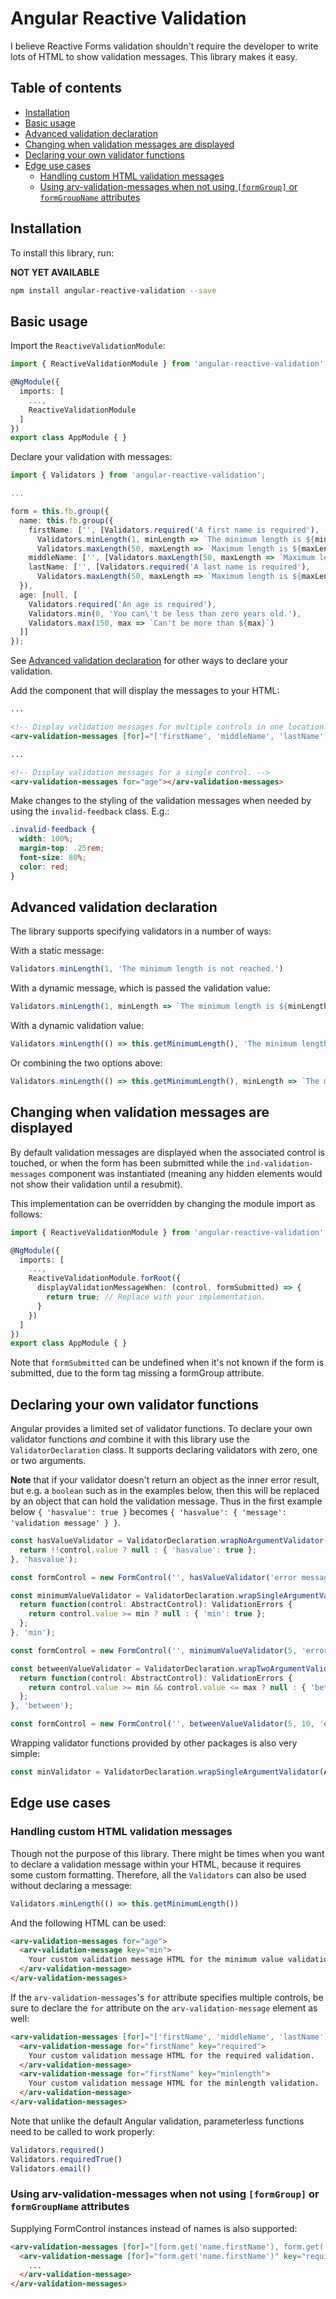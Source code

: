 # Angular Reactive Validation

I believe Reactive Forms validation shouldn't require the developer to write lots of HTML to show validation messages. This library makes it easy.

## Table of contents

* [Installation](#installation)
* [Basic usage](#basic-usage)
* [Advanced validation declaration](#advanced-validation-declaration)
* [Changing when validation messages are displayed](#changing-when-validation-messages-are-displayed)
* [Declaring your own validator functions](#declaring-your-own-validator-functions)
* [Edge use cases](#edge-use-cases)
  * [Handling custom HTML validation messages](#handling-custom-html-validation-messages)
  * [Using arv-validation-messages when not using `[formGroup]` or `formGroupName` attributes](#using-arv-validation-messages-when-not-using-[formGroup]-or-formGroupName-attributes)

## Installation

To install this library, run:

**NOT YET AVAILABLE**

```bash
npm install angular-reactive-validation --save
```

## Basic usage

Import the `ReactiveValidationModule`:

```ts
import { ReactiveValidationModule } from 'angular-reactive-validation';

@NgModule({
  imports: [
    ...,
    ReactiveValidationModule
  ]
})
export class AppModule { }
```

Declare your validation with messages:

```ts
import { Validators } from 'angular-reactive-validation';

...

form = this.fb.group({
  name: this.fb.group({
    firstName: ['', [Validators.required('A first name is required'),
      Validators.minLength(1, minLength => `The minimum length is ${minLength}`),
      Validators.maxLength(50, maxLength => `Maximum length is ${maxLength}`)]],
    middleName: ['', [Validators.maxLength(50, maxLength => `Maximum length is ${maxLength}`)]],
    lastName: ['', [Validators.required('A last name is required'),
      Validators.maxLength(50, maxLength => `Maximum length is ${maxLength}`)]]
  }),
  age: [null, [
    Validators.required('An age is required'),
    Validators.min(0, 'You can\'t be less than zero years old.'),
    Validators.max(150, max => `Can't be more than ${max}`)
  ]]
});
```

See [Advanced validation declaration](#advanced-validation-declaration) for other ways to declare your validation.

Add the component that will display the messages to your HTML:

```html
...

<!-- Display validation messages for multiple controls in one location. -->
<arv-validation-messages [for]="['firstName', 'middleName', 'lastName']"></arv-validation-messages>

...

<!-- Display validation messages for a single control. -->
<arv-validation-messages for="age"></arv-validation-messages>
```

Make changes to the styling of the validation messages when needed by using the `invalid-feedback` class. E.g.:

```scss
.invalid-feedback {
  width: 100%;
  margin-top: .25rem;
  font-size: 80%;
  color: red;
}
```

## Advanced validation declaration

The library supports specifying validators in a number of ways:

With a static message:

```ts
Validators.minLength(1, 'The minimum length is not reached.')
```

With a dynamic message, which is passed the validation value:

```ts
Validators.minLength(1, minLength => `The minimum length is ${minLength}.`)
```

With a dynamic validation value:

```ts
Validators.minLength(() => this.getMinimumLength(), 'The minimum length is not reached.')
```

Or combining the two options above:

```ts
Validators.minLength(() => this.getMinimumLength(), minLength => `The minimum length is ${minLength}.`)
```

## Changing when validation messages are displayed

By default validation messages are displayed when the associated control is touched, or when the form has been submitted while the `ind-validation-messages` component was instantiated (meaning any hidden elements would not show their validation until a resubmit).

This implementation can be overridden by changing the module import as follows:

```ts
import { ReactiveValidationModule } from 'angular-reactive-validation';

@NgModule({
  imports: [
    ...,
    ReactiveValidationModule.forRoot({
      displayValidationMessageWhen: (control, formSubmitted) => {
        return true; // Replace with your implementation.
      }
    })
  ]
})
export class AppModule { }
```

Note that `formSubmitted` can be undefined when it's not known if the form is submitted, due to the form tag missing a formGroup attribute.

## Declaring your own validator functions

Angular provides a limited set of validator functions. To declare your own validator functions _and_ combine it with this library use the `ValidatorDeclaration` class. It supports declaring validators with zero, one or two arguments.

**Note** that if your validator doesn't return an object as the inner error result, but e.g. a `boolean` such as in the examples below, then this will be replaced by an object that can hold the validation message. Thus in the first example below `{ 'hasvalue': true }` becomes `{ 'hasvalue': { 'message': 'validation message' } }`.

```ts
const hasValueValidator = ValidatorDeclaration.wrapNoArgumentValidator(control => {
  return !!control.value ? null : { 'hasvalue': true };
}, 'hasvalue');

const formControl = new FormControl('', hasValueValidator('error message to show'));
```

```ts
const minimumValueValidator = ValidatorDeclaration.wrapSingleArgumentValidator((min: number) => {
  return function(control: AbstractControl): ValidationErrors {
    return control.value >= min ? null : { 'min': true };
  };
}, 'min');

const formControl = new FormControl('', minimumValueValidator(5, 'error message to show'));
```

```ts
const betweenValueValidator = ValidatorDeclaration.wrapTwoArgumentValidator((min: number, max: number) => {
  return function(control: AbstractControl): ValidationErrors {
    return control.value >= min && control.value <= max ? null : { 'between': true };
  };
}, 'between');

const formControl = new FormControl('', betweenValueValidator(5, 10, 'error message to show'));
```

Wrapping validator functions provided by other packages is also very simple:

```ts
const minValidator = ValidatorDeclaration.wrapSingleArgumentValidator(AngularValidators.min, 'min')
```

## Edge use cases

### Handling custom HTML validation messages

Though not the purpose of this library. There might be times when you want to declare a validation message within your HTML, because it requires some custom formatting. Therefore, all the `Validators` can also be used without declaring a message:

```ts
Validators.minLength(() => this.getMinimumLength())
```

And the following HTML can be used:

```html
<arv-validation-messages for="age">
  <arv-validation-message key="min">
    Your custom validation message HTML for the minimum value validation.
  </arv-validation-message>
</arv-validation-messages>
```

If the `arv-validation-messages`'s `for` attribute specifies multiple controls, be sure to declare the `for` attribute on the `arv-validation-message` element as well:

```html
<arv-validation-messages [for]="['firstName', 'middleName', 'lastName']">
  <arv-validation-message for="firstName" key="required">
    Your custom validation message HTML for the required validation.
  </arv-validation-message>
  <arv-validation-message for="firstName" key="minlength">
    Your custom validation message HTML for the minlength validation.
  </arv-validation-message>
</arv-validation-messages>
```

Note that unlike the default Angular validation, parameterless functions need to be called to work properly:

```ts
Validators.required()
Validators.requiredTrue()
Validators.email()
```

### Using arv-validation-messages when not using `[formGroup]` or `formGroupName` attributes

Supplying FormControl instances instead of names is also supported:

```html
<arv-validation-messages [for]="[form.get('name.firstName'), form.get('name.middleName'), form.get('name.lastName')]">
  <arv-validation-message [for]="form.get('name.firstName')" key="required">
    ...
  </arv-validation-message>
</arv-validation-messages>
```
